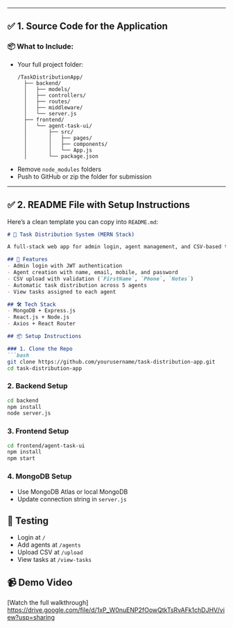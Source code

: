 
---

## ✅ 1. Source Code for the Application

### 📦 What to Include:
- Your full project folder:
  ```
  /TaskDistributionApp/
    ├── backend/
    │   ├── models/
    │   ├── controllers/
    │   ├── routes/
    │   ├── middleware/
    │   └── server.js
    ├── frontend/
    │   └── agent-task-ui/
    │       ├── src/
    │       │   ├── pages/
    │       │   ├── components/
    │       │   └── App.js
    │       └── package.json
  ```
- Remove `node_modules` folders
- Push to GitHub or zip the folder for submission

---

## ✅ 2. README File with Setup Instructions

Here’s a clean template you can copy into `README.md`:

```markdown
# 🧠 Task Distribution System (MERN Stack)

A full-stack web app for admin login, agent management, and CSV-based task distribution.

## 🚀 Features
- Admin login with JWT authentication
- Agent creation with name, email, mobile, and password
- CSV upload with validation (`FirstName`, `Phone`, `Notes`)
- Automatic task distribution across 5 agents
- View tasks assigned to each agent

## 🛠️ Tech Stack
- MongoDB + Express.js
- React.js + Node.js
- Axios + React Router

## 📦 Setup Instructions

### 1. Clone the Repo
```bash
git clone https://github.com/yourusername/task-distribution-app.git
cd task-distribution-app
```

### 2. Backend Setup
```bash
cd backend
npm install
node server.js
```

### 3. Frontend Setup
```bash
cd frontend/agent-task-ui
npm install
npm start
```

### 4. MongoDB Setup
- Use MongoDB Atlas or local MongoDB
- Update connection string in `server.js`

## 🧪 Testing
- Login at `/`
- Add agents at `/agents`
- Upload CSV at `/upload`
- View tasks at `/view-tasks`

## 📹 Demo Video
[Watch the full walkthrough]
https://drive.google.com/file/d/1xP_W0nuENP2fOowQtkTsRvAFk1chDJHV/view?usp=sharing
```

